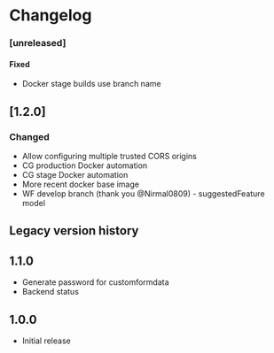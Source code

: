 # Changelog

### [unreleased]
#### Fixed
- Docker stage builds use branch name


## [1.2.0]
### Changed
- Allow configuring multiple trusted CORS origins
- CG production Docker automation
- CG stage Docker automation
- More recent docker base image
- WF develop branch (thank you @Nirmal0809) - suggestedFeature model

## Legacy version history

## 1.1.0
- Generate password for customformdata
- Backend status
## 1.0.0
- Initial release
